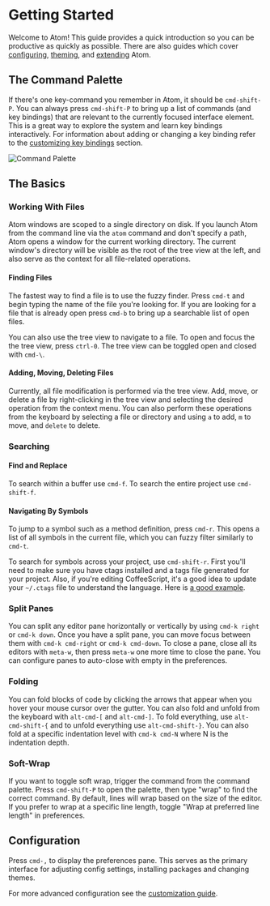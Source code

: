 # Getting Started

Welcome to Atom! This guide provides a quick introduction so you can be
productive as quickly as possible. There are also guides which cover
[configuring], [theming], and [extending] Atom.

## The Command Palette

If there's one key-command you remember in Atom, it should be `cmd-shift-P`. You
can always press `cmd-shift-P` to bring up a list of commands (and key bindings)
that are relevant to the currently focused interface element. This is a great
way to explore the system and learn key bindings interactively. For information
about adding or changing a key binding refer to the [customizing key
bindings][key-bindings] section.

![Command Palette]

## The Basics

### Working With Files

Atom windows are scoped to a single directory on disk. If you launch Atom from
the command line via the `atom` command and don't specify a path, Atom opens a
window for the current working directory. The current window's directory will be
visible as the root of the tree view at the left, and also serve as the context
for all file-related operations.

#### Finding Files

The fastest way to find a file is to use the fuzzy finder. Press `cmd-t` and
begin typing the name of the file you're looking for. If you are looking for a
file that is already open press `cmd-b` to bring up a searchable list of open
files.

You can also use the tree view to navigate to a file. To open and focus the
the tree view, press `ctrl-0`. The tree view can be toggled open and closed with
`cmd-\`.

#### Adding, Moving, Deleting Files

Currently, all file modification is performed via the tree view. Add, move, or
delete a file by right-clicking in the tree view and selecting the desired
operation from the context menu. You can also perform these operations from the
keyboard by selecting a file or directory and using `a` to add, `m` to move, and
`delete` to delete.

### Searching

#### Find and Replace

To search within a buffer use `cmd-f`. To search the entire project use
`cmd-shift-f`.

#### Navigating By Symbols

To jump to a symbol such as a method definition, press `cmd-r`. This opens a
list of all symbols in the current file, which you can fuzzy filter similarly to
`cmd-t`.

To search for symbols across your project, use `cmd-shift-r`. First you'll need
to make sure you have ctags installed and a tags file generated for your
project. Also, if you're editing CoffeeScript, it's a good idea to update your
`~/.ctags` file to understand the language. Here is [a good example][ctags].

### Split Panes

You can split any editor pane horizontally or vertically by using `cmd-k right`
or `cmd-k down`. Once you have a split pane, you can move focus between them
with `cmd-k cmd-right` or `cmd-k cmd-down`. To close a pane, close all its
editors with `meta-w`, then press `meta-w` one more time to close the pane. You
can configure panes to auto-close with empty in the preferences.

### Folding

You can fold blocks of code by clicking the arrows that appear when you hover
your mouse cursor over the gutter. You can also fold and unfold from the
keyboard with `alt-cmd-[` and `alt-cmd-]`. To fold everything, use
`alt-cmd-shift-{` and to unfold everything use `alt-cmd-shift-}`. You can also
fold at a specific indentation level with `cmd-k cmd-N` where N is the
indentation depth.

### Soft-Wrap

If you want to toggle soft wrap, trigger the command from the command palette.
Press `cmd-shift-P` to open the palette, then type "wrap" to find the correct
command. By default, lines will wrap based on the size of the editor. If you
prefer to wrap at a specific line length, toggle "Wrap at preferred line length"
in preferences.

## Configuration

Press `cmd-,` to display the preferences pane. This serves as the primary
interface for adjusting config settings, installing packages and changing
themes.

For more advanced configuration see the [customization guide][customization].

[configuring]: customizing-atom.md
[theming]: creating-a-theme.md
[extending]: creating-a-package.md
[customization]: customizing-atom.md
[key-bindings]: customizing-atom.md#customizing-key-bindings
[command palette]: https://f.cloud.github.com/assets/1424/1091618/ee7c3554-166a-11e3-9955-aaa61bb5509c.png
[ctags]: https://github.com/kevinsawicki/dotfiles/blob/master/.ctags
